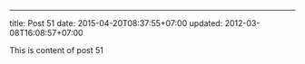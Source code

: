 ---
title: Post 51
date: 2015-04-20T08:37:55+07:00
updated: 2012-03-08T16:08:57+07:00

This is content of post 51
